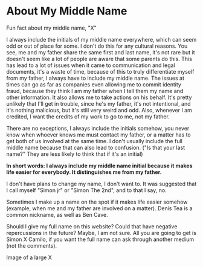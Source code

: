 # About My Middle Name

Fun fact about my middle name, "X"

I always include the initials of my middle name everywhere, which can seem odd or out of place for some. I don't do this for any cultural reasons. You see, me and my father share the same first and last name, it's not rare but it doesn't seem like a lot of people are aware that some parents do this. This has lead to a lot of issues when it came to communication and legal documents, it's a waste of time, because of this to truly differentiate myself from my father, I always have to include my middle name. The issues at times can go as far as companies even allowing me to commit identity fraud, because they think I am my father when I tell them my name and other information. It also allows me to take actions on his behalf. It's pretty unlikely that I'll get in trouble, since he's my father, it's not intentional, and it's nothing malicious, but it's still very weird and odd.
Also, whenever I am credited, I want the credits of my work to go to me, not my father.

There are no exceptions, I always include the initials somehow, you never know when whoever knows me must contact my father, or a matter has to get both of us involved at the same time. I don't usually include the full middle name because that can also lead to confusion. ("Is that your last name?" They are less likely to think that if it's an initial)

**In short words: I always include my middle name initial because it makes life easier for everybody. It distinguishes me from my father.**

I don't have plans to change my name, I don't want to. It was suggested that I call myself "Simon jr" or "Simon The 2nd", and to that I say, no.

Sometimes I make up a name on the spot if it makes life easier somehow (example, when me and my father are involved on a matter). Denis Tea is a common nickname, as well as Ben Cave.

Should I give my full name on this website? Could that have negative repercussions in the future? Maybe, I am not sure. All you are going to get is Simon X Camilo, if you want the full name can ask through another medium (not the comments).

Image of a large X
